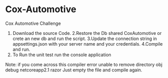 # Cox-Automotive
Cox Automotive Challenge
1. Download the source Code.
2.Restore the Db shared CoxAutomotive or crete an new db and run the script.
3.Update the connection string in appsettings.json with your server name and your credentials.
4.Compile and run.
5. To Run the unit test run the console application



Note: if you come across this compiler error
unable to remove directory obj debug netcoreapp2.1 razor
Just empty the file and compile again.


